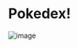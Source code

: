 # Pokedex!

![image](https://user-images.githubusercontent.com/102429743/180619272-48fd7087-14b7-47ce-aaea-4025094c9033.png)

